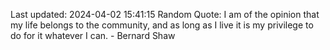 Last updated: 2024-04-02 15:41:15
Random Quote: I am of the opinion that my life belongs to the community, and as long as I live it is my privilege to do for it whatever I can. - Bernard Shaw